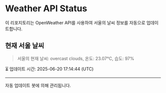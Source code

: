 
# Weather API Status

이 리포지토리는 OpenWeather API를 사용하여 서울의 날씨 정보를 자동으로 업데이트합니다.

## 현재 서울 날씨
> 서울의 현재 날씨: overcast clouds, 온도: 23.07°C, 습도: 97%

⏳ 업데이트 시간: 2025-06-20 17:14:44 (UTC)

---
자동 업데이트 봇에 의해 관리됩니다.
